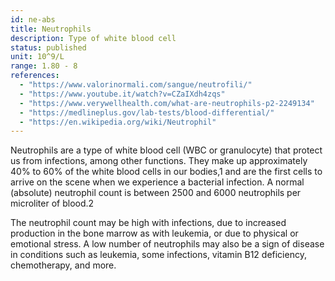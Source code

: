 ```yaml
---
id: ne-abs
title: Neutrophils
description: Type of white blood cell
status: published
unit: 10^9/L
range: 1.80 - 8
references:
  - "https://www.valorinormali.com/sangue/neutrofili/"
  - "https://www.youtube.it/watch?v=CZaIXdh4zqs"
  - "https://www.verywellhealth.com/what-are-neutrophils-p2-2249134"
  - "https://medlineplus.gov/lab-tests/blood-differential/"
  - "https://en.wikipedia.org/wiki/Neutrophil"
---
```


Neutrophils are a type of white blood cell (WBC or granulocyte) that protect us from infections, among other functions. They make up approximately 40% to 60% of the white blood cells in our bodies,1 and are the first cells to arrive on the scene when we experience a bacterial infection. A normal (absolute) neutrophil count is between 2500 and 6000 neutrophils per microliter of blood.2

The neutrophil count may be high with infections, due to increased production in the bone marrow as with leukemia, or due to physical or emotional stress. A low number of neutrophils may also be a sign of disease in conditions such as leukemia, some infections, vitamin B12 deficiency, chemotherapy, and more.
